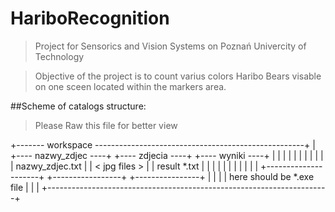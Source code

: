 # HariboRecognition
>Project for Sensorics and Vision Systems on Poznań Univercity of Technology

>Objective of the project is to count varius colors Haribo Bears visable on one sceen located within the markers area.

##Scheme of catalogs structure:
>Please Raw this file for better view

 +------- workspace ----------------------------------------------------+
 |  +---- nazwy_zdjec ----+   +---- zdjecia ----+   +---- wyniki ----+  |
 |  |                     |   |                 |   |                |  |
 |  |   nazwy_zdjec.txt   |   |  < jpg files >  |   |  result *.txt  |  |
 |  |                     |   |                 |   |                |  |
 |  +---------------------+   +-----------------+   +----------------+  |
 |                                                                      |
 | here should be *.exe file                                            |
 |                                                                      |
 +----------------------------------------------------------------------+
